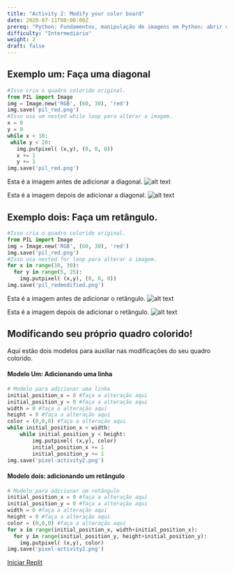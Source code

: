 ```yaml
---
title: "Activity 2: Modify your color board"
date: 2020-07-11T00:00:00Z
prereq: "Python: Fundamentos, manipulação de imagens em Python: abrir uma imagem, Python: cores e pixels"
difficulty: "Intermediário"
weight: 2
draft: false
---
```


## Exemplo um: Faça uma diagonal

```python
#Isso cria o quadro colorido original.
from PIL import Image
img = Image.new('RGB', (60, 30), 'red')
img.save('pil_red.png')
#Isso usa um nested while loop para alterar a imagem.
x = 0
y = 0
while x < 10:
 while y < 20:
   img.putpixel( (x,y), (0, 0, 0))
   x += 1
   y += 1
img.save('pil_red.png')
```

Esta é a imagem antes de adicionar a diagonal.
![alt text](../../media/whileloopbefore.png "imagem mostrando o primeiro exemplo do loop while")

Esta é a imagem depois de adicionar a diagonal.
![alt text](../../media/whileloopafter.png "imagem mostrando o primeiro exemplo do loop while")

## Exemplo dois: Faça um retângulo.

```python
#Isso cria o quadro colorido original.
from PIL import Image
img = Image.new('RGB', (60, 30), 'red')
img.save('pil_red.png')
#Isso usa nested for loop para alterar a imagem.
for x in range(10, 30):
  for y in range(5, 25):
    img.putpixel( (x,y), (0, 0, 0))
img.save('pil_redmodified.png')
```

Esta é a imagem antes de adicionar o retângulo.
![alt text](../../media/whileloopbefore.png "imagem mostrando o primeiro exemplo do loop for")

Esta é a imagem depois de adicionar o retângulo.
![alt text](../../media/forloopafter.png "imagem mostrando o primeiro exemplo do loop for")

## Modificando seu próprio quadro colorido!

Aqui estão dois modelos para auxiliar nas modificações do seu quadro colorido.

#### Modelo Um: Adicionando uma linha

```python
# Modelo para adicionar uma linha
initial_position_x = 0 #faça a alteração aqui
initial_position_y = 0 #faça a alteração aqui
width = 0 #faça a alteração aqui
height = 0 #faça a alteração aqui
color = (0,0,0) #faça a alteração aqui
while initial_position_x < width:
    while initial_position_y < height:
        img.putpixel( (x,y), color)
        initial_position_x += 1
        initial_position_y += 1
img.save('pixel-activity2.png')
```

#### Modelo dois: adicionando um retângulo

```python
# Modelo para adicionar um retângulo
initial_position_x = 0 #faça a alteração aqui
initial_position_y = 0 #faça a alteração aqui
width = 0 #faça a alteração aqui
height = 0 #faça a alteração aqui
color = (0,0,0) #faça a alteração aqui
for x in range(initial_position_x, width+initial_position_x):
  for y in range(initial_position_y, height+initial_position_y):
    img.putpixel( (x,y), color)
img.save('pixel-activity2.png')
```

<a class="my-2 mx-4 btn btn-info" href="https://replit.com/@nuevofoundation/Python-Pixel-Activity2" target="_blank">Iniciar Replit</a>
